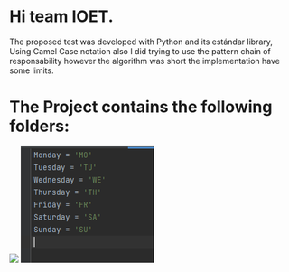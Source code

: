 # Hi team IOET.

The proposed test was developed with Python and its estándar library, Using Camel Case notation also I did trying to use the pattern chain of responsability however the algorithm was short the implementation have some limits.

# The Project contains the following folders:

![](https://pandao.github.io/editor.md/images/logos/editormd-logo-180x180.png)
![](https://github.com/jefvasquezg/acme/blob/master/images/1.png)
